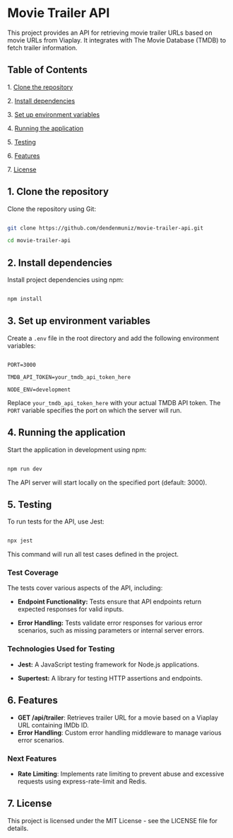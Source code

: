 
# Movie Trailer API

This project provides an API for retrieving movie trailer URLs based on movie URLs from Viaplay. It integrates with The Movie Database (TMDB) to fetch trailer information.

## Table of Contents

1\. [Clone the repository](#1-clone-the-repository)

2\. [Install dependencies](#2-install-dependencies)

3\. [Set up environment variables](#3-set-up-environment-variables)

4\. [Running the application](#4-running-the-application)

5\. [Testing](#5-testing)

6\. [Features](#6-features)

7\. [License](#7-license)

## 1. Clone the repository

Clone the repository using Git:

```bash

git clone https://github.com/dendenmuniz/movie-trailer-api.git

cd movie-trailer-api

```

## 2. Install dependencies

Install project dependencies using npm:

```bash

npm install

```

## 3. Set up environment variables

Create a `.env` file in the root directory and add the following environment variables:

```plaintext

PORT=3000

TMDB_API_TOKEN=your_tmdb_api_token_here

NODE_ENV=development

```

Replace `your_tmdb_api_token_here` with your actual TMDB API token. The `PORT` variable specifies the port on which the server will run.

## 4. Running the application

Start the application in development using npm:

```bash

npm run dev

```

The API server will start locally on the specified port (default: 3000).

## 5. Testing

To run tests for the API, use Jest:

```bash

npx jest

```

This command will run all test cases defined in the project.

### Test Coverage

The tests cover various aspects of the API, including:

- **Endpoint Functionality:** Tests ensure that API endpoints return expected responses for valid inputs.

- **Error Handling:** Tests validate error responses for various error scenarios, such as missing parameters or internal server errors.

### Technologies Used for Testing

- **Jest:** A JavaScript testing framework for Node.js applications.

- **Supertest:** A library for testing HTTP assertions and endpoints.

## 6. Features

-   **GET /api/trailer**: Retrieves trailer URL for a movie based on a Viaplay URL containing IMDb ID.
-   **Error Handling**: Custom error handling middleware to manage various error scenarios.

### Next Features

-   **Rate Limiting**: Implements rate limiting to prevent abuse and excessive requests using express-rate-limit and Redis.

## 7. License

This project is licensed under the MIT License - see the LICENSE file for details.

```
